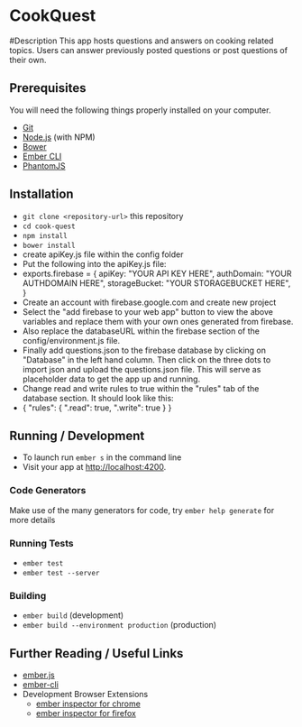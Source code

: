 # CookQuest

#Description
This app hosts questions and answers on cooking related topics. Users can answer previously posted questions or post questions of their own.

## Prerequisites

You will need the following things properly installed on your computer.

* [Git](http://git-scm.com/)
* [Node.js](http://nodejs.org/) (with NPM)
* [Bower](http://bower.io/)
* [Ember CLI](http://ember-cli.com/)
* [PhantomJS](http://phantomjs.org/)

## Installation

* `git clone <repository-url>` this repository
* `cd cook-quest`
* `npm install`
* `bower install`
* create apiKey.js file within the config folder
* Put the following into the apiKey.js file:
* exports.firebase = {
    apiKey: "YOUR API KEY HERE",
    authDomain: "YOUR AUTHDOMAIN HERE",
    storageBucket: "YOUR STORAGEBUCKET HERE",
}
* Create an account with firebase.google.com and create new project
* Select the "add firebase to your web app" button to view the above variables and replace them with your own ones generated from firebase.
* Also replace the databaseURL within the firebase section of the config/environment.js file.
* Finally add questions.json to the firebase database by clicking on "Database" in the left hand column. Then click on the three dots to import json and upload the questions.json file. This will serve as placeholder data to get the app up and running.
* Change read and write rules to true within the "rules" tab of the database section. It should look like this:
* {
  "rules": {
    ".read": true,
    ".write": true
  }
}


## Running / Development

* To launch run `ember s` in the command line
* Visit your app at [http://localhost:4200](http://localhost:4200).

### Code Generators

Make use of the many generators for code, try `ember help generate` for more details

### Running Tests

* `ember test`
* `ember test --server`

### Building

* `ember build` (development)
* `ember build --environment production` (production)

## Further Reading / Useful Links

* [ember.js](http://emberjs.com/)
* [ember-cli](http://ember-cli.com/)
* Development Browser Extensions
  * [ember inspector for chrome](https://chrome.google.com/webstore/detail/ember-inspector/bmdblncegkenkacieihfhpjfppoconhi)
  * [ember inspector for firefox](https://addons.mozilla.org/en-US/firefox/addon/ember-inspector/)
